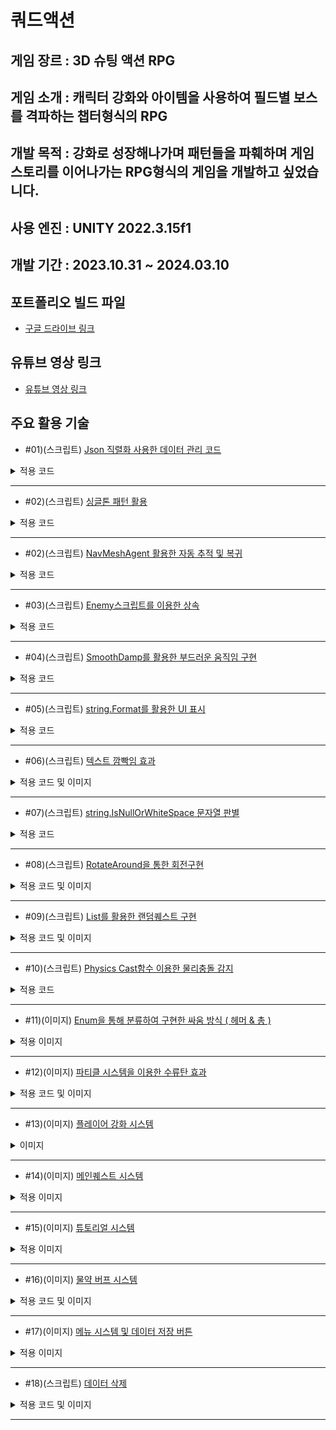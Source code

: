 # 쿼드액션
## 게임 장르 : 3D 슈팅 액션 RPG
## 게임 소개 : 캐릭터 강화와 아이템을 사용하여 필드별 보스를 격파하는 챕터형식의 RPG
## 개발 목적 : 강화로 성장해나가며 패턴들을 파훼하며 게임 스토리를 이어나가는 RPG형식의 게임을 개발하고 싶었습니다.
## 사용 엔진 : UNITY 2022.3.15f1
## 개발 기간 : 2023.10.31 ~ 2024.03.10
## 포트폴리오 빌드 파일 
- [구글 드라이브 링크](https://drive.google.com/file/d/1Vlu0-TCDOu_4R6dct8ti3Sbd1dxhQFvo/view?usp=drive_link)
## 유튜브 영상 링크
- [유튜브 영상 링크](https://www.youtube.com/watch?v=v50233gSmvE)
## 주요 활용 기술
- #01)(스크립트) [Json 직렬화 사용한 데이터 관리 코드](https://cafe.naver.com/bbangnity/49)
<details>
<summary>적용 코드</summary>
  
```
      public void SaveData()
    {
        string data = JsonUtility.ToJson(nowPlayer); // JsonUtility.ToJson 메서드를 사용하여 JSON 포맷으로 직렬화(전환)
        File.WriteAllText(path + nowSlot.ToString(), data);
    }

    public void LoadData()
    {
        string data = File.ReadAllText(path + nowSlot.ToString());
        nowPlayer = JsonUtility.FromJson<PlayerData>(data); // JSON을 다시 오브젝트로 전환하려면 JsonUtility.FromJson을 사용
    }
```

</details>

***

- #02)(스크립트) [싱글톤 패턴 활용](https://cafe.naver.com/bbangnity/67)
<details>
<summary>적용 코드</summary>
  
```
    public static DataManager instance; // 싱글톤패턴

    private void Awake()
    {
        if (instance == null)
        {
            instance = this;
        }
        else if (instance != this)
        {
            Destroy(instance.gameObject);
        }
        DontDestroyOnLoad(this.gameObject);
    }
```

</details>

***

- #02)(스크립트) [NavMeshAgent 활용한 자동 추적 및 복귀](https://cafe.naver.com/bbangnity/50)
<details>
<summary>적용 코드</summary>
  
```
        if (nav.enabled) // 자동으로 플레이어 추적하기
        {   
            if(Vector3.Distance(transform.position, Spawnposition.position) < 70 && !isDead) // 몬스터와 스폰장소길이가 50보다 작을때 까지 플레이어를 추적
            {
                nav.SetDestination(Target.position); // SetDestination : 도착할 목표 위치 정할 함수
                nav.isStopped = !isChase;
            }
        }

        // 몬스터와 플레이어 길이가 50보다 길거나 플레이어가 몬스터스폰장소의 길이차이가 70일때
        if (Vector3.Distance(transform.position, Target.position) > 50 && !isDead || Vector3.Distance(Target.position, Spawnposition.position) > 70)
        {
            nav.enabled = false;
            if (Vector3.Distance(transform.position, Spawnposition.position) > 5f)
            {
                // 목표 방향을 바라보는 함수 호출
                LookAtSmooth(Spawnposition.position, 0.1f);
            }
        }
        else
        {
            nav.enabled = true;
        }
```

</details>

***

- #03)(스크립트) [Enemy스크립트를 이용한 상속](https://cafe.naver.com/bbangnity/45)
<details>
<summary>적용 코드</summary>
  
```
    public class Boss : Enemy
{
    public GameObject missile; // 보스 미사일
    public Transform missilePortA; // 보스 미사일 위치A
    public Transform missilePortB; // 보스 미사일 위치B

    Vector3 lookVec; // 방향 벡터
    Vector3 tauntVec; // 플레이어 위치 - 방향 벡터

    public bool isLook;

    public bool notspawn;
```

</details>

***

- #04)(스크립트) [SmoothDamp를 활용한 부드러운 움직임 구현](https://cafe.naver.com/bbangnity/56)
<details>
<summary>적용 코드</summary>
  
```
    private void LookAtSmooth(Vector3 targetPosition, float smoothTime)
    {
        Vector3 direction = targetPosition - transform.position;
        Quaternion toRotation = Quaternion.LookRotation(direction.normalized);

        transform.rotation = Quaternion.Slerp(transform.rotation, toRotation, smoothTime);

        // 이동을 부드럽게 하기 위해 SmoothDamp 함수 사용
        Vector3 velocity = Vector3.zero;
        transform.position = Vector3.SmoothDamp(transform.position, targetPosition, ref velocity, smoothTime);
    }
```

</details>

***

- #05)(스크립트) [string.Format를 활용한 UI 표시](https://cafe.naver.com/bbangnity/57)
<details>
<summary>적용 코드</summary>
  
```
        //상단 UI
        int hour = (int)(playTime / 3600);
        int min = (int)((playTime - hour * 3600) / 60);
        int sec = (int)(playTime % 60);
        playTimeText.text = string.Format("{0:00}", hour) + ":" + string.Format("{0:00}", min) + ":" + string.Format("{0:00}", sec);

        //플레이어 UI
        playerHealthText.text = player.health + " / " + player.maxhealth;
        playerCoinText.text = string.Format("{0:n0}", player.coin);
        if (player.equipWeapon == null)
            playerAmmoText.text = "- / " + player.ammo;
        else if (player.equipWeapon.type == Weapon.Type.Melee)
            playerAmmoText.text = "- / " + player.ammo;
        else
            playerAmmoText.text = player.equipWeapon.curammo + " / " + player.ammo;
```

</details>

***

- #06)(스크립트) [텍스트 깜빡임 효과](https://cafe.naver.com/bbangnity/45)
<details>
<summary>적용 코드 및 이미지</summary>
  
```
    public IEnumerator BossCreateText() // UI 보스 출현 깜빡임효과
    {
        while (bosscomingText.color.a > 0) // 알파 값 감소
        {
            bosscomingText.color = new Color(bosscomingText.color.r, bosscomingText.color.g, bosscomingText.color.b, bosscomingText.color.a - (Time.deltaTime * 1f));
            bosscomingImage.color = new Color(bosscomingImage.color.r, bosscomingImage.color.g, bosscomingImage.color.b, bosscomingImage.color.a - (Time.deltaTime * 1f));
            yield return null;
        }

        yield return new WaitForSeconds(0.1f);

        // 텍스트가 서서히 나타나도록 함
        while (bosscomingText.color.a < 1) // 알파 값 다시 증가
        {
            bosscomingText.color = new Color(bosscomingText.color.r, bosscomingText.color.g, bosscomingText.color.b, bosscomingText.color.a + (Time.deltaTime * 1f));
            bosscomingImage.color = new Color(bosscomingImage.color.r, bosscomingImage.color.g, bosscomingImage.color.b, bosscomingImage.color.a + (Time.deltaTime * 1f));
            yield return null;
        }

        // 대기
        yield return new WaitForSeconds(0.1f);
        StartCoroutine(BossCreateText());
    }
```
![텍스트 깜빡임](./gitImage/텍스트깜빡임2.gif)

</details>

***

- #07)(스크립트) [string.IsNullOrWhiteSpace 문자열 판별](https://cafe.naver.com/bbangnity/69)
<details>
<summary>적용 코드</summary>
  
```
    public void NextBtnClick()
    {
        if (string.IsNullOrWhiteSpace(text[Count + 1]) == false)
        {
            Count++;
            LudoText.text = text[Count];
        }
        else if(string.IsNullOrWhiteSpace(text[Count + 1]) == true)
        {
            NextBtn.SetActive(false);
            YesBtn.SetActive(true);
            NoBtn.SetActive(true);
        }

        SoundManager.instance.Effect_Sound.clip = SoundManager.instance.EffectGroup[12];
        SoundManager.instance.Effect_Sound.Play();
    }
```

</details>

***

- #08)(스크립트) [RotateAround을 통한 회전구현](https://cafe.naver.com/bbangnity/62)
<details>
<summary>적용 코드 및 이미지</summary>
  
```
    public Transform target; // 타겟 설정
    public float orbitspeed; // 회전 속도
    Vector3 offset;
    // Start is called before the first frame update
    void Start()
    {
        offset = transform.position - target.position;
    }

    void Update()
    {
        transform.position = target.position + offset;
        transform.RotateAround(target.position, Vector3.up, orbitspeed * Time.deltaTime); // RotateAround 회전시켜주는함수
        offset = transform.position - target.position;
    }
```
![수류탄 회전](./gitImage/수류탄회전.gif)
</details>

***

- #09)(스크립트) [List를 활용한 랜덤퀘스트 구현](https://cafe.naver.com/bbangnity/65)
<details>
<summary>적용 코드 및 이미지</summary>
  
```
public class QuestData
{
    public int QuestID;
    public string QuestTitle;
    public string ContentText;
    public bool Clear;
    public int Giftitem;
    public int Giftvalue;
}

public QuestDataList questDataList = new QuestDataList(); // 퀘스트 목록을 저장할 객체

    void QuestList()
    {
        QuestData newQuest1 = new QuestData();
        newQuest1.QuestID = 1;
        newQuest1.QuestTitle = "마을의 일거리를 도와주세요!";
        newQuest1.ContentText = "일이 너무 많아서 쉴 수가 없어요.\n일 좀 정리해주세요!";
        newQuest1.Clear = false;
        newQuest1.Giftitem = 0;
        newQuest1.Giftvalue = 1000;
        questDataList.questDataList.Add(newQuest1);
     ......
    }
```
![랜덤 퀘스트](./gitImage/랜덤퀘스트.gif)
</details>

***

- #10)(스크립트) [Physics Cast함수 이용한 물리충돌 감지](https://cafe.naver.com/bbangnity/66)
<details>
<summary>적용 코드</summary>
  
```
        RaycastHit[] rayHits = Physics.SphereCastAll(transform.position, 3, Vector3.up, 0f, LayerMask.GetMask("Player")); // 플레이어 감지
        foreach (RaycastHit hit in rayHits) // 플레이어가 감지됐다면
        {
            enterPlayer = hit.transform.gameObject.GetComponent<Player>();
            enterPlayer.nearObject = this.gameObject;
            FindPlayer = true;
            Debug.Log("플레이어가 왔습니다");
        }

        if(FindPlayer == true && rayHits.Length == 0) // 감지된 플레이어 배열이 0개라면,
        {
            FindPlayer = false;
            enterPlayer.nearObject = null;
            Exit();
            Debug.Log("플레이어가 떠낫습니다");
        }
```

</details>

***

- #11)(이미지) [Enum을 통해 분류하여 구현한 싸움 방식 ( 헤머 & 총 )](https://cafe.naver.com/bbangnity/59)
<details>
<summary>적용 이미지</summary>
  
![싸움 방식](./gitImage/싸움방식.gif)

</details>

***

- #12)(이미지) [파티클 시스템을 이용한 수류탄 효과](https://cafe.naver.com/bbangnity/54)
<details>
<summary>적용 코드 및 이미지</summary>

```
    IEnumerator Explosion() // 코루틴
    {
        yield return new WaitForSeconds(3f); // 3초뒤 발동
        SoundManager.instance.Effect_Sound.clip = SoundManager.instance.EffectGroup[7];
        SoundManager.instance.Effect_Sound.Play();
        rigid.velocity = Vector3.zero;
        rigid.angularVelocity = Vector3.zero;
        meshObj.SetActive(false);
        effectObj.SetActive(true); // 임팩트 발동

        RaycastHit[] rayHits = Physics.SphereCastAll(transform.position, 15, Vector3.up, 0f, LayerMask.GetMask("Enemy")); // SphereCastAll : 구체모양 레이캐스팅

        if(type == Type.Property) // 만약 타입이 있는 수류탄이라면
        {
            Instantiate(effect, transform.position, transform.rotation); // 저장돼있는 임펙트 활성화
        }
        else
        {
            foreach (RaycastHit hitObj in rayHits) // 레이히트에 접촉한 enemy들에게 적용
            {
                hitObj.transform.GetComponent<Enemy>().HitByGrenade(transform.position);
            }
        }
        Destroy(gameObject, 5f);
    }
```

![수류탄](./gitImage/수류탄.gif)

</details>

***

- #13)(이미지) [플레이어 강화 시스템](https://cafe.naver.com/bbangnity/51)
<details>
<summary>이미지</summary>

![강화](./gitImage/강화.gif)

</details>

***

- #14)(이미지) [메인퀘스트 시스템](https://cafe.naver.com/bbangnity/60)
<details>
<summary>적용 이미지</summary>
  
![메인퀘스트](./gitImage/메인퀘스트.gif)

</details>

***

- #15)(이미지) [튜토리얼 시스템](https://cafe.naver.com/bbangnity/57)
<details>
<summary>적용 이미지</summary>
  
![튜토리얼](./gitImage/튜토리얼.gif)

</details>

***

- #16)(이미지) [물약 버프 시스템](https://cafe.naver.com/bbangnity/64)
<details>
<summary>적용 코드 및 이미지</summary>

```
    void Potion(int value) // 포션별 능력치 강화
    {
        isbuff = true; // 버프 중첩 방지 bool
        buffEffect.SetActive(true); // 버프 임팩트 활성화
        GameObject hand = GameObject.Find("Weapon Point"); // 버프를 위한 무기들 호출
        Weapon Hammer = hand.transform.GetChild(0).gameObject.GetComponent<Weapon>();
        Weapon Handgun = hand.transform.GetChild(1).gameObject.GetComponent<Weapon>();
        Weapon Subgun = hand.transform.GetChild(2).gameObject.GetComponent<Weapon>();

        switch (value) // 버프 포션 value값에 따른 버프 값
        {
            case 0:
                speed += 10;
                buffcolor = Color.green;
                break;
            case 1:
                maxhealth += 50;
                buffcolor = Color.red;
                break;
            case 2:
                Hammer.damage += 10;
                Handgun.damage += 7;
                Subgun.damage += 3;
                buffcolor = new Color(1f / 255f, 235f / 255f, 255f / 255f);
                break;
            case 3:
                Hammer.rate -= 0.2f;
                Handgun.rate -= 0.1f;
                Subgun.rate -= 0.04f;
                buffcolor = Color.gray;
                break;
            case 4:
                iscbuff = true;
                buffcolor = new Color(255f / 255f, 1f / 255f, 221f / 255f);
                break;
        }
        StopCoroutine(Buffcontrol(value));
        StartCoroutine(Buffcontrol(value));
    }
```

![물약](./gitImage/물약.gif)

</details>

***

- #17)(이미지) [메뉴 시스템 및 데이터 저장 버튼](https://cafe.naver.com/bbangnity/63)
<details>
<summary>적용 이미지</summary>
  
![메뉴](./gitImage/메뉴판.gif)

</details>

***

- #18)(스크립트) [데이터 삭제](https://cafe.naver.com/bbangnity/63)
<details>
<summary>적용 코드 및 이미지</summary>
  
```
    public void DeleteData()
    {
        File.Delete(DataManager.instance.path + BtnValue); // path경로에 있는 데이터 삭제
        slotText[BtnValue].text = "비어있음"; // 비어있음으로 다시 초기화
        savefile[BtnValue] = false;
    }
```

![데이터삭제](./gitImage/데이터삭제.gif)

</details>

***
